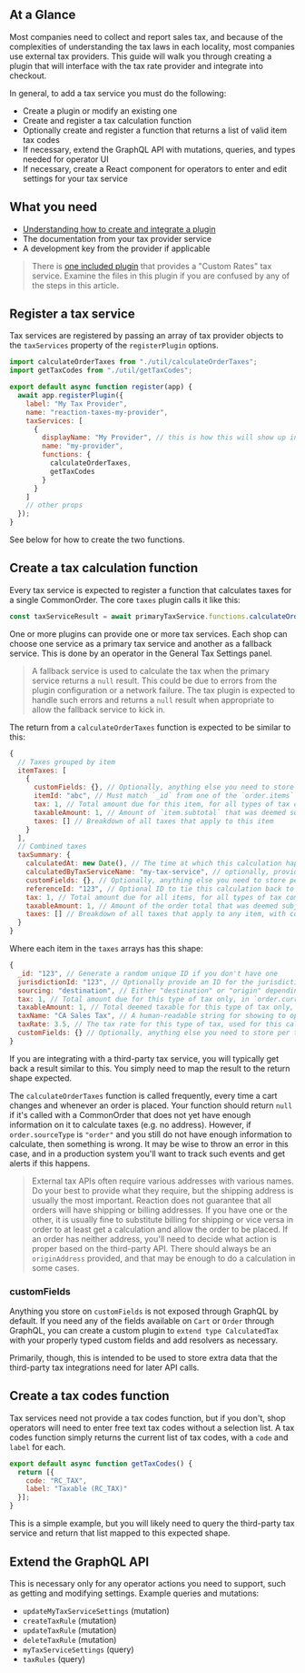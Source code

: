 ## At a Glance
Most companies need to collect and report sales tax, and because of the complexities of understanding
the tax laws in each locality, most companies use external tax providers. This guide will walk you through
creating a plugin that will interface with the tax rate provider and integrate into checkout.

In general, to add a tax service you must do the following:
- Create a plugin or modify an existing one
- Create and register a tax calculation function
- Optionally create and register a function that returns a list of valid item tax codes
- If necessary, extend the GraphQL API with mutations, queries, and types needed for operator UI
- If necessary, create a React component for operators to enter and edit settings for your tax service

## What you need
- [Understanding how to create and integrate a plugin](/developer/open-commerce/guides/build-api-plugin/)
- The documentation from your tax provider service
- A development key from the provider if applicable


> There is [one included plugin](https://github.com/reactioncommerce/api-plugin-taxes-flat-rate) that provides a "Custom Rates" tax service. Examine the files in this plugin if you are confused by any of the steps in this article.

## Register a tax service

Tax services are registered by passing an array of tax provider objects to the `taxServices` property of the `registerPlugin` options.

```js title=index.js
import calculateOrderTaxes from "./util/calculateOrderTaxes";
import getTaxCodes from "./util/getTaxCodes";

export default async function register(app) {
  await app.registerPlugin({
    label: "My Tax Provider",
    name: "reaction-taxes-my-provider",
    taxServices: [
      {
        displayName: "My Provider", // this is how this will show up in the admin panel when you configure it
        name: "my-provider",
        functions: {
          calculateOrderTaxes,
          getTaxCodes
        }
      }
    ]
    // other props
  });
}
```

See below for how to create the two functions.

## Create a tax calculation function

Every tax service is expected to register a function that calculates taxes for a single CommonOrder. The core `taxes` plugin calls it like this:

```js
const taxServiceResult = await primaryTaxService.functions.calculateOrderTaxes({ context, cart, order });
```

One or more plugins can provide one or more tax services. Each shop can choose one service as a primary tax service and another as a fallback service. This is done by an operator in the General Tax Settings panel.

> A fallback service is used to calculate the tax when the primary service returns a `null` result. This could be due to errors from the plugin configuration or a network failure. The tax plugin is expected to handle such errors and returns a `null` result when appropriate to allow the fallback service to kick in.

The return from a `calculateOrderTaxes` function is expected to be similar to this:

```js
{
  // Taxes grouped by item
  itemTaxes: [
    {
      customFields: {}, // Optionally, anything else you need to store per item
      itemId: "abc", // Must match `_id` from one of the `order.items`
      tax: 1, // Total amount due for this item, for all types of tax combined, in `order.currencyCode`
      taxableAmount: 1, // Amount of `item.subtotal` that was deemed subject to taxation, in `order.currencyCode`
      taxes: [] // Breakdown of all taxes that apply to this item
    }
  ],
  // Combined taxes
  taxSummary: {
    calculatedAt: new Date(), // The time at which this calculation happened
    calculatedByTaxServiceName: "my-tax-service", // optionally, provide a name that will be stored on the final order, allowing you to identify which orders this service calculated taxes for and mark the order complete in your external tax service if required
    customFields: {}, // Optionally, anything else you need to store per order fulfillment group
    referenceId: "123", // Optional ID to tie this calculation back to an external system
    tax: 1, // Total amount due for all items, for all types of tax combined, in `order.currencyCode`
    taxableAmount: 1, // Amount of the order total that was deemed subject to taxation, in `order.currencyCode`
    taxes: [] // Breakdown of all taxes that apply to any item, with combined values for all items they applied to
  }
}
```

Where each item in the `taxes` arrays has this shape:

```js
{
  _id: "123", // Generate a random unique ID if you don't have one
  jurisdictionId: "123", // Optionally provide an ID for the jurisdiction this tax is for. Not currently used by core.
  sourcing: "destination", // Either "destination" or "origin" depending on which address triggered this tax
  tax: 1, // Total amount due for this type of tax only, in `order.currencyCode`
  taxableAmount: 1, // Total deemed taxable for this type of tax only, in `order.currencyCode`
  taxName: "CA Sales Tax", // A human-readable string for showing to operators and customers in the UI
  taxRate: 3.5, // The tax rate for this type of tax, used for this calculation expressed as a percentage
  customFields: {} // Optionally, anything else you need to store per tax line item
}
```

If you are integrating with a third-party tax service, you will typically get back a result similar to this. You simply need to map the result to the return shape expected.

The `calculateOrderTaxes` function is called frequently, every time a cart changes and whenever an order is placed. Your function should return `null` if it's called with a CommonOrder that does not yet have enough information on it to calculate taxes (e.g. no address). However, if `order.sourceType` is `"order"` and you still do not have enough information to calculate, then something is wrong. It may be wise to throw an error in this case, and in a production system you'll want to track such events and get alerts if this happens.

> External tax APIs often require various addresses with various names. Do your best to provide what they require, but the shipping address is usually the most important. Reaction does not guarantee that all orders will have shipping or billing addresses. If you have one or the other, it is usually fine to substitute billing for shipping or vice versa in order to at least get a calculation and allow the order to be placed. If an order has neither address, you'll need to decide what action is proper based on the third-party API. There should always be an `originAddress` provided, and that may be enough to do a calculation in some cases.

### customFields

Anything you store on `customFields` is not exposed through GraphQL by default. If you need any of the fields available on `Cart` or `Order` through GraphQL, you can create a custom plugin to `extend type CalculatedTax` with your properly typed custom fields and add resolvers as necessary.

Primarily, though, this is intended to be used to store extra data that the third-party tax integrations need for later API calls.

## Create a tax codes function

Tax services need not provide a tax codes function, but if you don't, shop operators will need to enter free text tax codes without a selection list. A tax codes function simply returns the current list of tax codes, with a `code` and `label` for each.

```js
export default async function getTaxCodes() {
  return [{
    code: "RC_TAX",
    label: "Taxable (RC_TAX)"
  }];
}
```

This is a simple example, but you will likely need to query the third-party tax service and return that list mapped to this expected shape.

## Extend the GraphQL API

This is necessary only for any operator actions you need to support, such as getting and modifying settings. Example queries and mutations:
- `updateMyTaxServiceSettings` (mutation)
- `createTaxRule` (mutation)
- `updateTaxRule` (mutation)
- `deleteTaxRule` (mutation)
- `myTaxServiceSettings` (query)
- `taxRules` (query)

